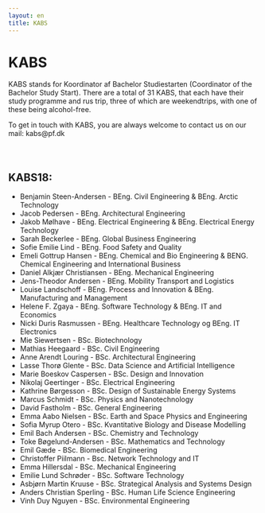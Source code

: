 ```yaml
---
layout: en
title: KABS
---
```


<h1>KABS</h1>

<p>KABS stands for Koordinator af Bachelor Studiestarten (Coordinator of the Bachelor Study Start). There are a total of 31 KABS, that each have their study programme and rus trip, three of which are weekendtrips, with one of these being alcohol-free.</p>
<p>To get in touch with KABS, you are always welcome to contact us on our mail: kabs@pf.dk</p>

<h2>KABS18:</h2>
<ul>
  <li>Benjamin Steen-Andersen - BEng. Civil Engineering & BEng. Arctic Technology</li>
  <li>Jacob Pedersen - BEng. Architectural Engineering</li>
  <li>Jakob Mølhave - BEng. Electrical Engineering & BEng. Electrical Energy Technology</li>
  <li>Sarah Beckerlee - BEng. Global Business Engineering</li>
  <li>Sofie Emilie Lind - BEng. Food Safety and Quality</li>
  <li>Emeli Gottrup Hansen - BEng. Chemical and Bio Engineering & BENG. Chemical Engineering and International Business</li>
  <li>Daniel Alkjær Christiansen - BEng. Mechanical Engineering</li>
  <li>Jens-Theodor Andersen - BEng. Mobility Transport and Logistics</li>
  <li>Louise Landschoff - BEng. Process and Innovation & BEng. Manufacturing and Management</li>
  <li>Helene F. Zgaya - BEng. Software Technology & BEng. IT and Economics</li>
  <li>Nicki Duris Rasmussen - BEng. Healthcare Technology og BEng. IT Electronics</li>
  <li>Mie Siewertsen - BSc. Biotechnology</li>
  <li>Mathias Heegaard - BSc. Civil Engineering</li>
  <li>Anne Arendt Louring - BSc. Architectural Engineering</li>
  <li>Lasse Thorø Glente - BSc. Data Science and Artificial Intelligence</li>
  <li>Marie Boeskov Caspersen - BSc. Design and Innovation</li>
  <li>Nikolaj Geertinger - BSc. Electrical Engineering</li>
  <li>Kathrine Børgesson - BSc. Design of Sustainable Energy Systems</li>
  <li>Marcus Schmidt - BSc. Physics and Nanotechnology</li>
  <li>David Fastholm - BSc. General Engineering</li>
  <li>Emma Aabo Nielsen - BSc. Earth and Space Physics and Engineering</li>
  <li>Sofia Myrup Otero - BSc. Kvantitative Biology and Disease Modelling</li>
  <li>Emil Bach Andersen - BSc. Chemistry and Technology</li>
  <li>Toke Bøgelund-Andersen - BSc. Mathematics and Technology</li>
  <li>Emil Gæde - BSc. Biomedical Engineering</li>
  <li>Christoffer Piilmann - Bsc. Network Technology and IT</li>
  <li>Emma Hillersdal - BSc. Mechanical Engineering</li>
  <li>Emilie Lund Schrøder - BSc. Software Technology</li>
  <li>Asbjørn Martin Kruuse - BSc. Strategical Analysis and Systems Design</li>
  <li>Anders Christian Sperling - BSc. Human Life Science Engineering</li>
  <li>Vinh Duy Nguyen - BSc. Environmental Engineering</li>
</ul>
